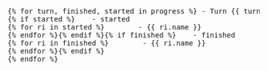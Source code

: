<pre>
{% for turn, finished, started in progress %} - Turn {{ turn }}
{% if started %}    - started
{% for ri in started %}        - {{ ri.name }}
{% endfor %}{% endif %}{% if finished %}    - finished
{% for ri in finished %}        - {{ ri.name }}
{% endfor %}{% endif %}
{% endfor %}
</pre>
